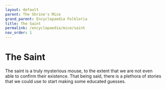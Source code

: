 ```yaml
---
layout: default
parent: The Shrine's Mice
grand_parent: Encyclopaedia Folkloria
title: The Saint
permalink: /encyclopaedia/mice/saint
nav_order: 1
---
```


# The Saint

The saint is a truly mysterious mouse, to the extent that we are not even able to confirm their existence. That being said, there is a plethora of stories that we could use to start making some educated guesses.